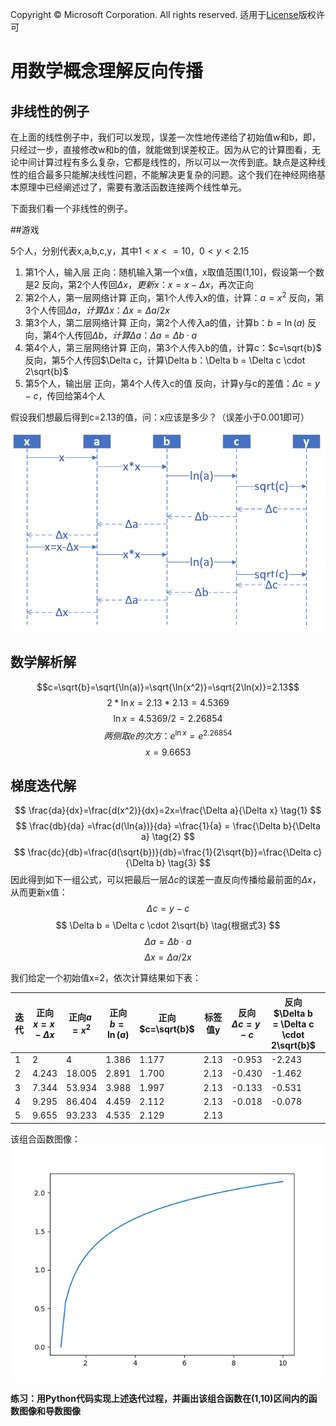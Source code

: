 Copyright © Microsoft Corporation. All rights reserved.
  适用于[License](https://github.com/Microsoft/ai-edu/blob/master/LICENSE.md)版权许可

# 用数学概念理解反向传播

## 非线性的例子

在上面的线性例子中，我们可以发现，误差一次性地传递给了初始值w和b，即，只经过一步，直接修改w和b的值，就能做到误差校正。因为从它的计算图看，无论中间计算过程有多么复杂，它都是线性的，所以可以一次传到底。缺点是这种线性的组合最多只能解决线性问题，不能解决更复杂的问题。这个我们在神经网络基本原理中已经阐述过了，需要有激活函数连接两个线性单元。

下面我们看一个非线性的例子。

##游戏

5个人，分别代表x,a,b,c,y，其中$1<x<=10，0<y<2.15$


1. 第1个人，输入层
正向：随机输入第一个x值，x取值范围(1,10]，假设第一个数是2
反向，第2个人传回$\Delta x，更新x：x = x - \Delta x$，再次正向
2. 第2个人，第一层网络计算
正向，第1个人传入x的值，计算：$a=x^2$
反向，第3个人传回$\Delta a，计算\Delta x：\Delta x = \Delta a / 2x$
3. 第3个人，第二层网络计算
正向，第2个人传入a的值，计算b：$b=\ln (a)$
反向，第4个人传回$\Delta b，计算\Delta a：\Delta a = \Delta b \cdot a$
4. 第4个人，第三层网络计算
正向，第3个人传入b的值，计算c：$c=\sqrt{b}$
反向，第5个人传回$\Delta c，计算\Delta b：\Delta b = \Delta c \cdot 2\sqrt{b}$
5. 第5个人，输出层
正向，第4个人传入c的值
反向，计算y与c的差值：$\Delta c = y - c$，传回给第4个人

假设我们想最后得到c=2.13的值，问：x应该是多少？（误差小于0.001即可）

<img src=".\Images\2\game.png">


## 数学解析解
$$c=\sqrt{b}=\sqrt{\ln(a)}=\sqrt{\ln(x^2)}=\sqrt{2\ln(x)}=2.13$$$$
2*\ln{x}=2.13*2.13=4.5369$$$$
\ln{x}=4.5369/2=2.26854$$$$
两侧取e的次方：e^{\ln{x}} = e^{2.26854}$$$$
x = 9.6653$$$$
$$

## 梯度迭代解

$$
\frac{da}{dx}=\frac{d(x^2)}{dx}=2x=\frac{\Delta a}{\Delta x} \tag{1}
$$$$
\frac{db}{da} =\frac{d(\ln{a})}{da} =\frac{1}{a} = \frac{\Delta b}{\Delta a} \tag{2}
$$$$
\frac{dc}{db}=\frac{d(\sqrt{b})}{db}=\frac{1}{2\sqrt{b}}=\frac{\Delta c}{\Delta b} \tag{3}
$$
因此得到如下一组公式，可以把最后一层$\Delta c$的误差一直反向传播给最前面的$\Delta x$，从而更新x值：
$$
\Delta c = y - c \tag{4}
$$$$
\Delta b = \Delta c \cdot 2\sqrt{b}  \tag{根据式3}
$$
$$
\Delta a = \Delta b \cdot a  \tag{根据式2}
$$
$$
\Delta x = \Delta a / 2x \tag{根据式1}
$$


我们给定一个初始值x=2，依次计算结果如下表：

|迭代|正向$x=x-\Delta x$|正向$a=x^2$|正向$b=\ln(a)$|正向$c=\sqrt{b}$|标签值y|反向$\Delta c = y - c$|反向$\Delta b = \Delta c \cdot 2\sqrt{b}$|反向$\Delta a = \Delta b \cdot a$|反向$\Delta x = \Delta a / 2x$|
|--|--|--|--|--|--|--|--|--|--|
|1|2|4|1.386|1.177|2.13|-0.953|-2.243|-8.973|-2.243|
|2|4.243|18.005|2.891|1.700|2.13|-0.430|-1.462|-26.314|-3.101|
|3|7.344|53.934|3.988|1.997|2.13|-0.133|-0.531|-28.662|-1.951|
|4|9.295|86.404|4.459|2.112|2.13|-0.018|-0.078|-6.698|-0.360|
|5|9.655|93.233|4.535|2.129|2.13

该组合函数图像：
<img src=".\Images\2\figure_5.png">

**练习：用Python代码实现上述迭代过程，并画出该组合函数在(1,10)区间内的函数图像和导数图像**
